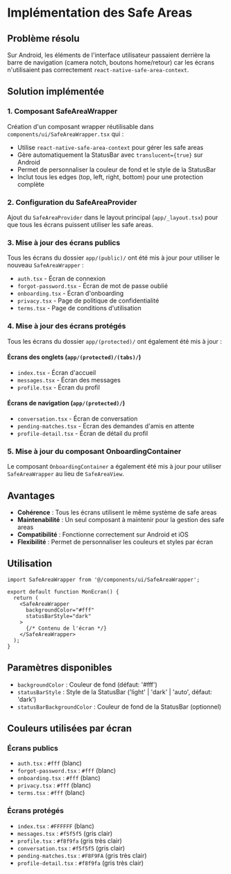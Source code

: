# Implémentation des Safe Areas

## Problème résolu

Sur Android, les éléments de l'interface utilisateur passaient derrière la barre de navigation (camera notch, boutons home/retour) car les écrans n'utilisaient pas correctement `react-native-safe-area-context`.

## Solution implémentée

### 1. Composant SafeAreaWrapper

Création d'un composant wrapper réutilisable dans `components/ui/SafeAreaWrapper.tsx` qui :

- Utilise `react-native-safe-area-context` pour gérer les safe areas
- Gère automatiquement la StatusBar avec `translucent={true}` sur Android
- Permet de personnaliser la couleur de fond et le style de la StatusBar
- Inclut tous les edges (top, left, right, bottom) pour une protection complète

### 2. Configuration du SafeAreaProvider

Ajout du `SafeAreaProvider` dans le layout principal (`app/_layout.tsx`) pour que tous les écrans puissent utiliser les safe areas.

### 3. Mise à jour des écrans publics

Tous les écrans du dossier `app/(public)/` ont été mis à jour pour utiliser le nouveau `SafeAreaWrapper` :

- `auth.tsx` - Écran de connexion
- `forgot-password.tsx` - Écran de mot de passe oublié
- `onboarding.tsx` - Écran d'onboarding
- `privacy.tsx` - Page de politique de confidentialité
- `terms.tsx` - Page de conditions d'utilisation

### 4. Mise à jour des écrans protégés

Tous les écrans du dossier `app/(protected)/` ont également été mis à jour :

#### Écrans des onglets (`app/(protected)/(tabs)/`)
- `index.tsx` - Écran d'accueil
- `messages.tsx` - Écran des messages
- `profile.tsx` - Écran du profil

#### Écrans de navigation (`app/(protected)/`)
- `conversation.tsx` - Écran de conversation
- `pending-matches.tsx` - Écran des demandes d'amis en attente
- `profile-detail.tsx` - Écran de détail du profil

### 5. Mise à jour du composant OnboardingContainer

Le composant `OnboardingContainer` a également été mis à jour pour utiliser `SafeAreaWrapper` au lieu de `SafeAreaView`.

## Avantages

- **Cohérence** : Tous les écrans utilisent le même système de safe areas
- **Maintenabilité** : Un seul composant à maintenir pour la gestion des safe areas
- **Compatibilité** : Fonctionne correctement sur Android et iOS
- **Flexibilité** : Permet de personnaliser les couleurs et styles par écran

## Utilisation

```tsx
import SafeAreaWrapper from '@/components/ui/SafeAreaWrapper';

export default function MonEcran() {
  return (
    <SafeAreaWrapper 
      backgroundColor="#fff" 
      statusBarStyle="dark"
    >
      {/* Contenu de l'écran */}
    </SafeAreaWrapper>
  );
}
```

## Paramètres disponibles

- `backgroundColor` : Couleur de fond (défaut: '#fff')
- `statusBarStyle` : Style de la StatusBar ('light' | 'dark' | 'auto', défaut: 'dark')
- `statusBarBackgroundColor` : Couleur de fond de la StatusBar (optionnel)

## Couleurs utilisées par écran

### Écrans publics
- `auth.tsx` : `#fff` (blanc)
- `forgot-password.tsx` : `#fff` (blanc)
- `onboarding.tsx` : `#fff` (blanc)
- `privacy.tsx` : `#fff` (blanc)
- `terms.tsx` : `#fff` (blanc)

### Écrans protégés
- `index.tsx` : `#FFFFFF` (blanc)
- `messages.tsx` : `#f5f5f5` (gris clair)
- `profile.tsx` : `#f8f9fa` (gris très clair)
- `conversation.tsx` : `#f5f5f5` (gris clair)
- `pending-matches.tsx` : `#F8F9FA` (gris très clair)
- `profile-detail.tsx` : `#f8f9fa` (gris très clair) 
